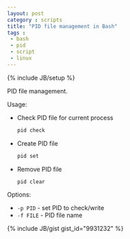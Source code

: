 ```yaml
---
layout: post
category : scripts
title: "PID file management in Bash"
tags :
 - bash
 - pid
 - script
 - linux
---
```

{% include JB/setup %}

PID file management.

Usage:

* Check PID file for current process
  ```sh
  pid check
  ```
* Create PID file
  ```sh
  pid set
  ```
* Remove PID file
  ```sh
  pid clear
  ```

Options:

* `-p PID` - set PID to check/write
* `-f FILE` - PID file name

{% include JB/gist gist_id="9931232" %}

